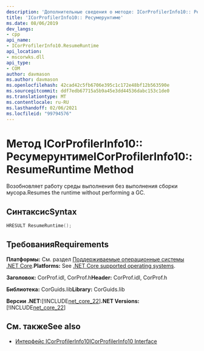 ```yaml
---
description: 'Дополнительные сведения о методе: ICorProfilerInfo10:: Ресумерунтиме'
title: 'ICorProfilerInfo10:: Ресумерунтиме'
ms.date: 08/06/2019
dev_langs:
- cpp
api_name:
- ICorProfilerInfo10.ResumeRuntime
api_location:
- mscorwks.dll
api_type:
- COM
author: davmason
ms.author: davmason
ms.openlocfilehash: 42cad42c5fb6706e395c1c172e48bf12b563590e
ms.sourcegitcommit: ddf7edb67715a5b9a45e3dd44536dabc153c1de0
ms.translationtype: MT
ms.contentlocale: ru-RU
ms.lasthandoff: 02/06/2021
ms.locfileid: "99794576"
---
```

# <a name="icorprofilerinfo10resumeruntime-method"></a><span data-ttu-id="653eb-103">Метод ICorProfilerInfo10:: Ресумерунтиме</span><span class="sxs-lookup"><span data-stu-id="653eb-103">ICorProfilerInfo10::ResumeRuntime Method</span></span>

<span data-ttu-id="653eb-104">Возобновляет работу среды выполнения без выполнения сборки мусора.</span><span class="sxs-lookup"><span data-stu-id="653eb-104">Resumes the runtime without performing a GC.</span></span>

## <a name="syntax"></a><span data-ttu-id="653eb-105">Синтаксис</span><span class="sxs-lookup"><span data-stu-id="653eb-105">Syntax</span></span>

```cpp
HRESULT ResumeRuntime();
```

## <a name="requirements"></a><span data-ttu-id="653eb-106">Требования</span><span class="sxs-lookup"><span data-stu-id="653eb-106">Requirements</span></span>

<span data-ttu-id="653eb-107">**Платформы:** См. раздел [Поддерживаемые операционные системы .NET Core](../../../core/install/windows.md?pivots=os-windows).</span><span class="sxs-lookup"><span data-stu-id="653eb-107">**Platforms:** See [.NET Core supported operating systems](../../../core/install/windows.md?pivots=os-windows).</span></span>

<span data-ttu-id="653eb-108">**Заголовок:** CorProf.idl, CorProf.h</span><span class="sxs-lookup"><span data-stu-id="653eb-108">**Header:** CorProf.idl, CorProf.h</span></span>

<span data-ttu-id="653eb-109">**Библиотека:** CorGuids.lib</span><span class="sxs-lookup"><span data-stu-id="653eb-109">**Library:** CorGuids.lib</span></span>

<span data-ttu-id="653eb-110">**Версии .NET:**[!INCLUDE[net_core_22](../../../../includes/net-core-30-md.md)]</span><span class="sxs-lookup"><span data-stu-id="653eb-110">**.NET Versions:** [!INCLUDE[net_core_22](../../../../includes/net-core-30-md.md)]</span></span>

## <a name="see-also"></a><span data-ttu-id="653eb-111">См. также</span><span class="sxs-lookup"><span data-stu-id="653eb-111">See also</span></span>

- [<span data-ttu-id="653eb-112">Интерфейс ICorProfilerInfo10</span><span class="sxs-lookup"><span data-stu-id="653eb-112">ICorProfilerInfo10 Interface</span></span>](icorprofilerinfo10-interface.md)
